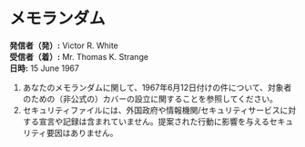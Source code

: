# メモランダム

**発信者（発）:** Victor R. White  
**受信者（着）:** Mr. Thomas K. Strange  
**日時:** 15 June 1967  

1. あなたのメモランダムに関して、1967年6月12日付けの件について、対象者のための（非公式の）カバーの設立に関することを参照してください。  
2. セキュリティファイルには、外国政府や情報機関/セキュリティサービスに対する宣言や記録は含まれていません。提案された行動に影響を与えるセキュリティ要因はありません。